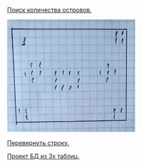  [Поиск количества островов.](https://github.com/Razum4e/TaskNAUKA/blob/master/src/main/java/MatrixSea/Main.java)
 
 <img src="src/main/resources/islands.jpg" alt="drawing" width="300"/>

[Перевернуть строку.](https://github.com/Razum4e/TaskNAUKA/blob/master/src/main/java/FlipString/Main.java)

[Проект БД из 3х таблиц.](https://github.com/Razum4e/TaskNAUKA/blob/master/src/main/java/PostgreSQL/Main.java)
